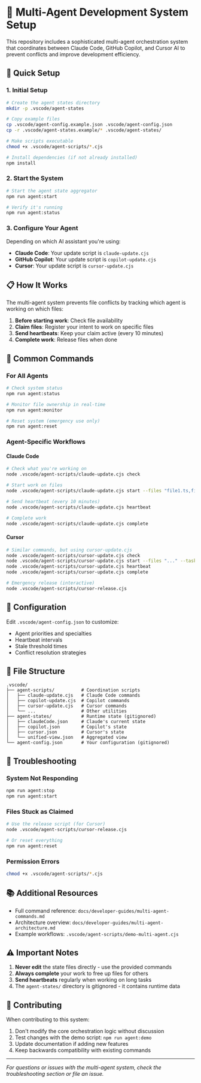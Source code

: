 # 🤖 Multi-Agent Development System Setup

This repository includes a sophisticated multi-agent orchestration system that coordinates between Claude Code, GitHub Copilot, and Cursor AI to prevent conflicts and improve development efficiency.

## 🚀 Quick Setup

### 1. Initial Setup

```bash
# Create the agent states directory
mkdir -p .vscode/agent-states

# Copy example files
cp .vscode/agent-config.example.json .vscode/agent-config.json
cp -r .vscode/agent-states.example/* .vscode/agent-states/

# Make scripts executable
chmod +x .vscode/agent-scripts/*.cjs

# Install dependencies (if not already installed)
npm install
```

### 2. Start the System

```bash
# Start the agent state aggregator
npm run agent:start

# Verify it's running
npm run agent:status
```

### 3. Configure Your Agent

Depending on which AI assistant you're using:

- **Claude Code**: Your update script is `claude-update.cjs`
- **GitHub Copilot**: Your update script is `copilot-update.cjs`
- **Cursor**: Your update script is `cursor-update.cjs`

## 📋 How It Works

The multi-agent system prevents file conflicts by tracking which agent is working on which files:

1. **Before starting work**: Check file availability
2. **Claim files**: Register your intent to work on specific files
3. **Send heartbeats**: Keep your claim active (every 10 minutes)
4. **Complete work**: Release files when done

## 🎯 Common Commands

### For All Agents

```bash
# Check system status
npm run agent:status

# Monitor file ownership in real-time
npm run agent:monitor

# Reset system (emergency use only)
npm run agent:reset
```

### Agent-Specific Workflows

#### Claude Code
```bash
# Check what you're working on
node .vscode/agent-scripts/claude-update.cjs check

# Start work on files
node .vscode/agent-scripts/claude-update.cjs start --files "file1.ts,file2.ts" --task "Fix bug"

# Send heartbeat (every 10 minutes)
node .vscode/agent-scripts/claude-update.cjs heartbeat

# Complete work
node .vscode/agent-scripts/claude-update.cjs complete
```

#### Cursor
```bash
# Similar commands, but using cursor-update.cjs
node .vscode/agent-scripts/cursor-update.cjs check
node .vscode/agent-scripts/cursor-update.cjs start --files "..." --task "..."
node .vscode/agent-scripts/cursor-update.cjs heartbeat
node .vscode/agent-scripts/cursor-update.cjs complete

# Emergency release (interactive)
node .vscode/agent-scripts/cursor-release.cjs
```

## 🔧 Configuration

Edit `.vscode/agent-config.json` to customize:

- Agent priorities and specialties
- Heartbeat intervals
- Stale threshold times
- Conflict resolution strategies

## 📁 File Structure

```
.vscode/
├── agent-scripts/          # Coordination scripts
│   ├── claude-update.cjs   # Claude Code commands
│   ├── copilot-update.cjs  # Copilot commands
│   ├── cursor-update.cjs   # Cursor commands
│   └── ...                 # Other utilities
├── agent-states/           # Runtime state (gitignored)
│   ├── claudeCode.json     # Claude's current state
│   ├── copilot.json        # Copilot's state
│   ├── cursor.json         # Cursor's state
│   └── unified-view.json   # Aggregated view
└── agent-config.json       # Your configuration (gitignored)
```

## 🚨 Troubleshooting

### System Not Responding
```bash
npm run agent:stop
npm run agent:start
```

### Files Stuck as Claimed
```bash
# Use the release script (for Cursor)
node .vscode/agent-scripts/cursor-release.cjs

# Or reset everything
npm run agent:reset
```

### Permission Errors
```bash
chmod +x .vscode/agent-scripts/*.cjs
```

## 📚 Additional Resources

- Full command reference: `docs/developer-guides/multi-agent-commands.md`
- Architecture overview: `docs/developer-guides/multi-agent-architecture.md`
- Example workflows: `.vscode/agent-scripts/demo-multi-agent.cjs`

## ⚠️ Important Notes

1. **Never edit** the state files directly - use the provided commands
2. **Always complete** your work to free up files for others
3. **Send heartbeats** regularly when working on long tasks
4. The `agent-states/` directory is gitignored - it contains runtime data

## 🤝 Contributing

When contributing to this system:

1. Don't modify the core orchestration logic without discussion
2. Test changes with the demo script: `npm run agent:demo`
3. Update documentation if adding new features
4. Keep backwards compatibility with existing commands

---

*For questions or issues with the multi-agent system, check the troubleshooting section or file an issue.*